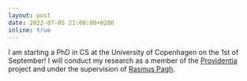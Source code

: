 ```yaml
---
layout: post
date: 2022-07-05 21:00:00+0200
inline: true
---
```


I am starting a PhD in CS at the University of Copenhagen on the 1st of September! I will conduct my research as a member of the [Providentia](https://rasmuspagh.net/providentia/) project and under the supervision of [Rasmus Pagh](https://rasmuspagh.net/).
